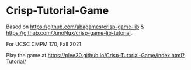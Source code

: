 # Crisp-Tutorial-Game
Based on https://github.com/abagames/crisp-game-lib &amp; https://github.com/JunoNgx/crisp-game-lib-tutorial.

For UCSC CMPM 170, Fall 2021

Play the game at https://plee30.github.io/Crisp-Tutorial-Game/index.html?Tutorial/
